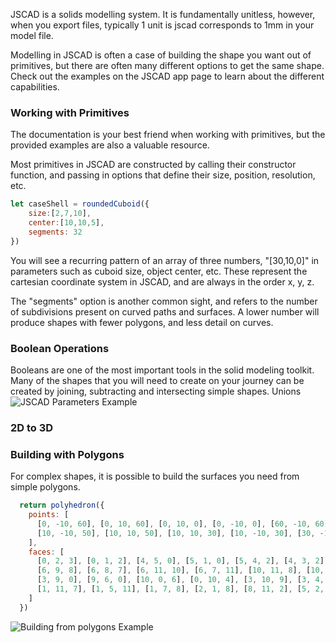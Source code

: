 JSCAD is a solids modelling system. It is fundamentally unitless, however, when you
export files, typically 1 unit is jscad corresponds to 1mm in your model file.

Modelling in JSCAD is often a case of building the shape you want out of primitives,
but there are often many different options to get the same shape.  Check out the 
examples on the JSCAD app page to learn about the different capabilities.

### Working with Primitives
The documentation is your best friend when working with primitives, but the 
provided examples are also a valuable resource.

Most primitives in JSCAD are constructed by calling their constructor function,
and passing in options that define their size, position, resolution, etc.
```javascript
let caseShell = roundedCuboid({
    size:[2,7,10],
    center:[10,10,5],
    segments: 32
})
```

You will see a recurring pattern of an array of three numbers, "[30,10,0]" in parameters 
such as cuboid size, object center, etc. These represent the cartesian coordinate system
in JSCAD, and are always in the order x, y, z.

The "segments" option is another common sight, and refers to the number of subdivisions 
present on curved paths and surfaces. A lower number will produce shapes with fewer 
polygons, and less detail on curves. 

### Boolean Operations
Booleans are one of the most important tools in the solid modeling toolkit. Many of
the shapes that you will need to create on your journey can be created by joining, 
subtracting and intersecting simple shapes.
Unions
<img src="img/booleans.jpg" alt="JSCAD Parameters Example">

### 2D to 3D

### Building with Polygons
For complex shapes, it is possible to build the surfaces you need from simple polygons.
```javascript
  return polyhedron({
    points: [
      [0, -10, 60], [0, 10, 60], [0, 10, 0], [0, -10, 0], [60, -10, 60], [60, 10, 60],
      [10, -10, 50], [10, 10, 50], [10, 10, 30], [10, -10, 30], [30, -10, 50], [30, 10, 50]
    ],
    faces: [
      [0, 2, 3], [0, 1, 2], [4, 5, 0], [5, 1, 0], [5, 4, 2], [4, 3, 2],
      [6, 9, 8], [6, 8, 7], [6, 11, 10], [6, 7, 11], [10, 11, 8], [10, 8, 9],
      [3, 9, 0], [9, 6, 0], [10, 0, 6], [0, 10, 4], [3, 10, 9], [3, 4, 10],
      [1, 11, 7], [1, 5, 11], [1, 7, 8], [2, 1, 8], [8, 11, 2], [5, 2, 11]
    ]
  })
```
<img src="img/polyhedron.jpg" alt="Building from polygons Example">
